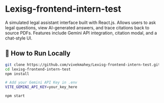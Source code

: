 # Lexisg-frontend-intern-test

A simulated legal assistant interface built with React.js. Allows users to ask legal questions, view AI-generated answers, and trace citations back to source PDFs. Features include Gemini API integration, citation modal, and a chat-style UI.

## 🧪 How to Run Locally

```bash
git clone https://github.com/vivekmahey/Lexisg-frontend-intern-test.git
cd lexisg-frontend-intern-test
npm install

# Add your Gemini API Key in .env
VITE_GEMINI_API_KEY=your_key_here

npm start

